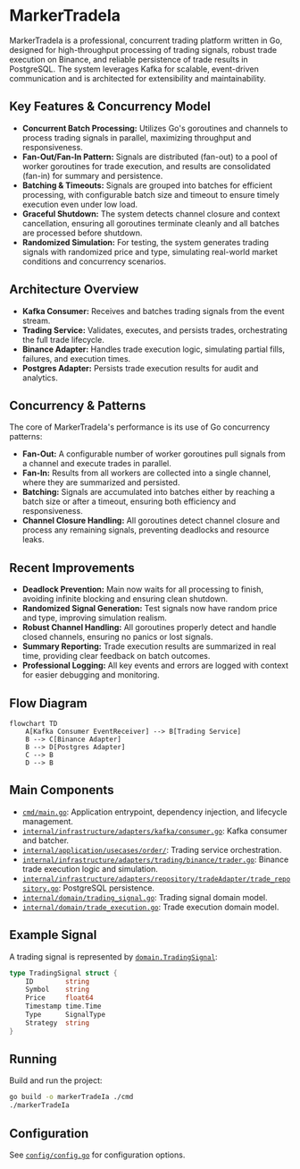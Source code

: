 
# MarkerTradeIa

MarkerTradeIa is a professional, concurrent trading platform written in Go, designed for high-throughput processing of trading signals, robust trade execution on Binance, and reliable persistence of trade results in PostgreSQL. The system leverages Kafka for scalable, event-driven communication and is architected for extensibility and maintainability.

## Key Features & Concurrency Model

- **Concurrent Batch Processing:** Utilizes Go's goroutines and channels to process trading signals in parallel, maximizing throughput and responsiveness.
- **Fan-Out/Fan-In Pattern:** Signals are distributed (fan-out) to a pool of worker goroutines for trade execution, and results are consolidated (fan-in) for summary and persistence.
- **Batching & Timeouts:** Signals are grouped into batches for efficient processing, with configurable batch size and timeout to ensure timely execution even under low load.
- **Graceful Shutdown:** The system detects channel closure and context cancellation, ensuring all goroutines terminate cleanly and all batches are processed before shutdown.
- **Randomized Simulation:** For testing, the system generates trading signals with randomized price and type, simulating real-world market conditions and concurrency scenarios.

## Architecture Overview

- **Kafka Consumer:** Receives and batches trading signals from the event stream.
- **Trading Service:** Validates, executes, and persists trades, orchestrating the full trade lifecycle.
- **Binance Adapter:** Handles trade execution logic, simulating partial fills, failures, and execution times.
- **Postgres Adapter:** Persists trade execution results for audit and analytics.

## Concurrency & Patterns

The core of MarkerTradeIa's performance is its use of Go concurrency patterns:

- **Fan-Out:** A configurable number of worker goroutines pull signals from a channel and execute trades in parallel.
- **Fan-In:** Results from all workers are collected into a single channel, where they are summarized and persisted.
- **Batching:** Signals are accumulated into batches either by reaching a batch size or after a timeout, ensuring both efficiency and responsiveness.
- **Channel Closure Handling:** All goroutines detect channel closure and process any remaining signals, preventing deadlocks and resource leaks.

## Recent Improvements

- **Deadlock Prevention:** Main now waits for all processing to finish, avoiding infinite blocking and ensuring clean shutdown.
- **Randomized Signal Generation:** Test signals now have random price and type, improving simulation realism.
- **Robust Channel Handling:** All goroutines properly detect and handle closed channels, ensuring no panics or lost signals.
- **Summary Reporting:** Trade execution results are summarized in real time, providing clear feedback on batch outcomes.
- **Professional Logging:** All key events and errors are logged with context for easier debugging and monitoring.

## Flow Diagram

```mermaid
flowchart TD
    A[Kafka Consumer EventReceiver] --> B[Trading Service]
    B --> C[Binance Adapter]
    B --> D[Postgres Adapter]
    C --> B
    D --> B
```

## Main Components

- [`cmd/main.go`](cmd/main.go): Application entrypoint, dependency injection, and lifecycle management.
- [`internal/infrastructure/adapters/kafka/consumer.go`](internal/infrastructure/adapters/kafka/consumer.go): Kafka consumer and batcher.
- [`internal/application/usecases/order/`](internal/application/usecases/order/): Trading service orchestration.
- [`internal/infrastructure/adapters/trading/binance/trader.go`](internal/infrastructure/adapters/trading/binance/trader.go): Binance trade execution logic and simulation.
- [`internal/infrastructure/adapters/repository/tradeAdapter/trade_repository.go`](internal/infrastructure/adapters/repository/tradeAdapter/trade_repository.go): PostgreSQL persistence.
- [`internal/domain/trading_signal.go`](internal/domain/trading_signal.go): Trading signal domain model.
- [`internal/domain/trade_execution.go`](internal/domain/trade_execution.go): Trade execution domain model.

## Example Signal

A trading signal is represented by [`domain.TradingSignal`](internal/domain/trading_signal.go):

```go
type TradingSignal struct {
    ID        string
    Symbol    string
    Price     float64
    Timestamp time.Time
    Type      SignalType
    Strategy  string
}
```

## Running

Build and run the project:

```sh
go build -o markerTradeIa ./cmd
./markerTradeIa
```

## Configuration

See [`config/config.go`](config/config.go) for configuration options.